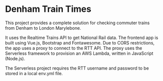 # Denham Train Times

This project provides a complete solution for checking commuter trains from Denham to London Marylebone.

It uses the Realtime Trains API to get National Rail data. The frontend app is built using Vue.js, Bootstrap and Fontawesome. Due to CORS restrictions, the app uses a proxy to connect to the RTT API. The proxy uses the Serverless framework to provision an AWS Lambda, written in JavaScript (Node.js).

The Serverless project requires the RTT username and password to be stored in a local env.yml file.